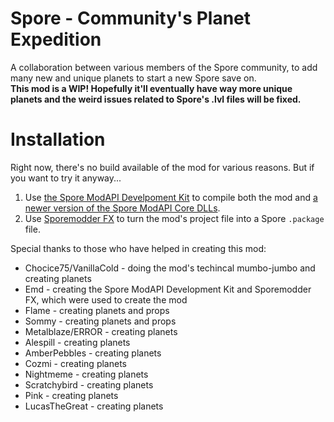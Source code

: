 # Spore - Community's Planet Expedition  
A collaboration between various members of the Spore community, to add many new and unique planets to start a new Spore save on.  
**This mod is a WIP! Hopefully it'll eventually have way more unique planets and the weird issues related to Spore's .lvl files will be fixed.**  

# Installation  
Right now, there's no build available of the mod for various reasons. But if you want to try it anyway... 
1. Use [the Spore ModAPI Develpoment Kit](https://emd4600.github.io/Spore-ModAPI/_installation.html) to compile both the mod and [a newer version of the Spore ModAPI Core DLLs](https://emd4600.github.io/Spore-ModAPI/_dev_d_l_ls.html).
2. Use [Sporemodder FX](https://emd4600.github.io/SporeModder-FX/) to turn the mod's project file into a Spore `.package` file.


Special thanks to those who have helped in creating this mod:
- Chocice75/VanillaCold - doing the mod's techincal mumbo-jumbo and creating planets
- Emd - creating the Spore ModAPI Development Kit and Sporemodder FX, which were used to create the mod
- Flame - creating planets and props
- Sommy - creating planets and props
- Metalblaze/ERROR - creating planets
- Alespill - creating planets
- AmberPebbles - creating planets
- Cozmi - creating planets
- Nightmeme - creating planets
- Scratchybird - creating planets
- Pink - creating planets
- LucasTheGreat - creating planets
